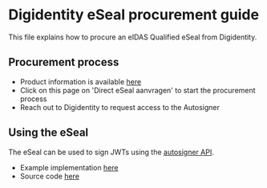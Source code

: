 # Digidentity eSeal procurement guide

This file explains how to procure an eIDAS Qualified eSeal from Digidentity.

## Procurement process

- Product information is available [here](https://www.digidentity.eu/nl/services/e-signatures/e-seal-qualified-and-autosign)
- Click on this page on 'Direct eSeal aanvragen' to start the procurement process
- Reach out to Digidentity to request access to the Autosigner

## Using the eSeal

The eSeal can be used to sign JWTs using the [autosigner API](https://docs.digidentity.com/#912f1f8e-8e93-4e5c-ba14-1b0ae7175fca).

- Example implementation [here](https://ishare-digidentity-signing-pilot.azurewebsites.net/)
- Source code [here](https://github.com/gerardishare/digidentity-jwt-sign-poc)